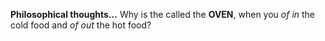 __Philosophical thoughts...__
Why is the called the **OVEN**, when you *of in* the cold food and *of out* the hot food?
